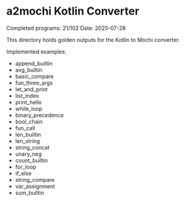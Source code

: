 # a2mochi Kotlin Converter

Completed programs: 21/102
Date: 2025-07-28

This directory holds golden outputs for the Kotlin to Mochi converter.

Implemented examples:

- append_builtin
- avg_builtin
- basic_compare
- fun_three_args
- let_and_print
- list_index
- print_hello
- while_loop
- binary_precedence
- bool_chain
- fun_call
- len_builtin
- len_string
- string_concat
- unary_neg
- count_builtin
- for_loop
- if_else
- string_compare
- var_assignment
- sum_builtin

